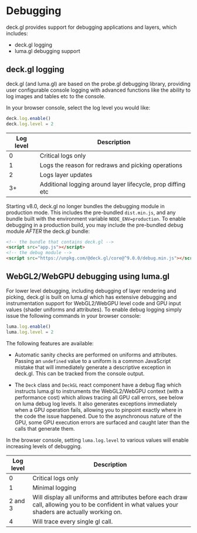# Debugging

deck.gl provides support for debugging applications and layers, which includes:

* deck.gl logging
* luma.gl debugging support


## deck.gl logging

deck.gl (and luma.gl) are based on the probe.gl debugging library, providing user configurable console logging with advanced functions like the ability to log images and tables etc to the console.

In your browser console, select the log level you would like:

```js
deck.log.enable()
deck.log.level = 2
```

| Log level | Description |
| ---       | --- |
| 0         | Critical logs only |
| 1         | Logs the reason for redraws and picking operations |
| 2         | Logs layer updates |
| 3+        | Additional logging around layer lifecycle, prop diffing etc |

Starting v8.0, deck.gl no longer bundles the debugging module in production mode. This includes the pre-bundled `dist.min.js`, and any bundle built with the environment variable `NODE_ENV=production`. To enable debugging in a production build, you may include the pre-bundled debug module *AFTER* the deck.gl bundle:

```html
<!-- the bundle that contains deck.gl -->
<script src="app.js"></script>
<!-- the debug module -->
<script src="https://unpkg.com/@deck.gl/core@^9.0.0/debug.min.js"></script>
```

## WebGL2/WebGPU debugging using luma.gl

For lower level debugging, including debugging of layer rendering and picking, deck.gl is built on luma.gl which has extensive debugging and instrumentation support for WebGL2/WebGPU level code and GPU input values (shader uniforms and attributes). To enable debug logging simply issue the following commands in your browser console:

```js
luma.log.enable()
luma.log.level = 2
```

The following features are available:

* Automatic sanity checks are performed on uniforms and attributes. Passing an `undefined` value to a uniform is a common JavaScript mistake that will immediately generate a descriptive exception in deck.gl. This can be tracked from the console output.

* The `Deck` class and `DeckGL` react component have a debug flag which instructs luma.gl to instruments the WebGL2/WebGPU context (with a performance cost) which allows tracing all GPU call errors, see below on luma debug log levels. It also generates exceptions immediately when a GPU operation fails, allowing you to pinpoint exactly where in the code the issue happened. Due to the asynchronous nature of the GPU, some GPU execution errors are surfaced and caught later than the calls that generate them.

In the browser console, setting `luma.log.level` to various values will enable increasing levels of debugging.

| Log level | Description |
| ---       | --- |
| 0         | Critical logs only |
| 1         | Minimal logging    |
| 2 and 3   | Will display all uniforms and attributes before each draw call, allowing you to be confident in what values your shaders are actually working on. |
| 4         | Will trace every single gl call.
